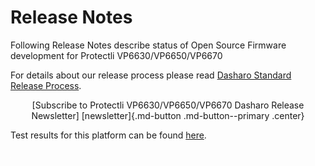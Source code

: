# Release Notes

Following Release Notes describe status of Open Source Firmware development
for Protectli VP6630/VP6650/VP6670

For details about our release process please read
[Dasharo Standard Release Process](../../dev-proc/standard-release-process.md).

<center>
[Subscribe to Protectli VP6630/VP6650/VP6670 Dasharo Release Newsletter]
[newsletter]{.md-button .md-button--primary .center}
</center>

Test results for this platform can be found
[here](https://docs.google.com/spreadsheets/d/1wI0qBSLdaluayYsm_lIa9iJ9LnPnCOZ9eNOyrKSc-j4/edit#gid=1316498194).

[newsletter]: https://newsletter.3mdeb.com/subscription/n2EpSxtqL

<!--Empty pixel to avoid orphaned pages when overview is hidden-->
[![empty-pixel](../../images/empty_pixel.png)](overview.md)
